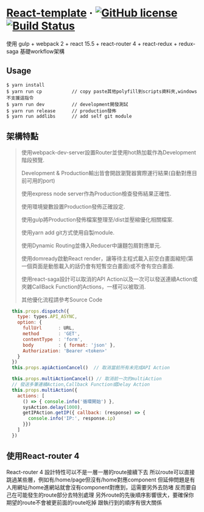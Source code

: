 # [React-template](https://github.com/totofish/react-template) &middot; [![GitHub license](https://img.shields.io/badge/license-MIT-blue.svg)](https://raw.githubusercontent.com/totofish/react-template/master/LICENSE) [![Build Status](https://travis-ci.org/totofish/react-template.svg?branch=master)](https://travis-ci.org/totofish/react-template)

使用 gulp + webpack 2 + react 15.5 + react-router 4 + react-redux + redux-saga 基礎workflow架構



## Usage

```shell
$ yarn install
$ yarn run cp           // copy paste其他polyfill到scripts資料夾,windows不支援這指令
$ yarn run dev          // development開發測試
$ yarn run release      // production發佈
$ yarn run addlibs      // add self git module
```

## 架構特點
> 使用webpack-dev-server設置Router並使用hot熱加載作為Development階段預覽.
>
> Development & Production輸出皆會開啟瀏覽器實際運行結果(自動對應目前可用的port)
>
> 使用express node server作為Production檢查發佈結果正確性.
>
> 使用環境變數設置Production發佈正確設定.
>
> 使用gulp將Production發佈檔案整理至/dist並壓縮優化相關檔案.
>
> 使用yarn add git方式使用自製module.
>
> 使用Dynamic Routing並傳入Reducer中讓麵包屑對應單元.
>
> 使用domready啟動React render，讓等待主程式載入前空白畫面縮短(第一個頁面是動態載入的話仍會有短暫空白畫面)或不會有空白畫面.
>
> 使用react-saga設計可以取消的API Action以及一次可以發送連續Action或夾雜CallBack Function的Actions，一樣可以被取消.
>
> 其他優化流程請參考Source Code


```javascript
  this.props.dispatch({
    type: types.API_ASYNC,
    option: {
      fullUrl      : URL,
      method       : 'GET',
      contentType  : 'form',
      body         : { format: 'json' },
      Authorization: 'Bearer <token>'
    }
  })
  this.props.apiActionCancel()  // 取消當前所有未完成API Action

  this.props.multiActionCancel() // 取消前一次的multiAction
  // 發送多筆連續Action,Callback Function或Delay Action
  this.props.multiAction({
    actions: [
      () => { console.info('循環開始') },
      sysAction.delay(1000),
      getIPAction.getIP({ callback: (response) => {
        console.info('IP:', response.ip)
      }})
    ]
  })
```

## 使用React-router 4
React-router 4 設計特性可以不是一層一層的route接續下去
所以route可以直接跳過某些層，例如有/home/page但沒有/home對應component
但延伸問題是有人用網址/home進網站就會沒有component對應到，這需要另外去防堵
反而要自己在可能發生的route部分去特別處理
另外route的先後順序影響很大，要確保你期望的route不會被更前面的route吃掉
跟執行到的順序有很大關係